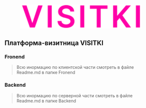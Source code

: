 <h1 align="center"><a  href="https://visitki.practicum-team.ru/" target="_blank"><img src="https://github.com/FenixDeveloper/ya-visitka_c7/blob/frontend/frontend/src/assets/icons/title-logo.svg" width="80%" alt='Логотип VISITKI'></a></h1>

## Платформа-визитница VISITKI

### Fronend
> Всю инормацию по клиентской части смотреть в файле Readme.md в папке Fronend

### Backend
> Всю инормацию по серверной части смотреть в файле Readme.md в папке Backend

